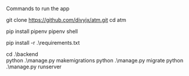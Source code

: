 Commands to run the app

git clone https://github.com/divyjx/atm.git
cd atm

pip install pipenv
pipenv shell

pip install -r .\requirements.txt

cd .\backend\
python .\manage.py makemigrations
python .\manage.py migrate
python .\manage.py runserver